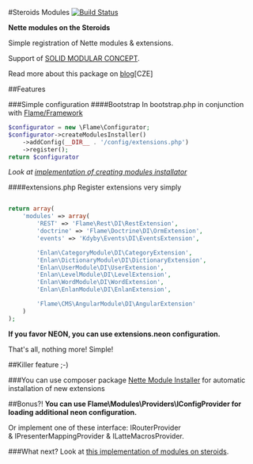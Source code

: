 #Steroids Modules [![Build Status](https://travis-ci.org/flame-org/Modules.png?branch=master)](https://travis-ci.org/flame-org/Modules)

**Nette modules on the Steroids**

Simple registration of Nette modules & extensions.

Support of [SOLID MODULAR CONCEPT](http://forum.nette.org/en/1193-extending-extensions-solid-modular-concept).

Read more about this package on [blog](http://blog.jsifalda.name/post/detail/15/nette-moduly-a-vlastni-instalator-3)[CZE]

##Features

###Simple configuration
####Bootstrap
In bootstrap.php in conjunction with [Flame/Framework](https://github.com/flame-org/Framework/)
```php
$configurator = new \Flame\Configurator;
$configurator->createModulesInstaller()
	->addConfig(__DIR__ . '/config/extensions.php')
	->register();
return $configurator
```
*Look at [implementation of creating modules installator](https://github.com/flame-org/Framework/blob/master/Flame/Configurator.php#L46)*

####extensions.php
Register extensions very simply
````php

return array(
	'modules' => array(
		'REST' => 'Flame\Rest\DI\RestExtension',
		'doctrine' => 'Flame\Doctrine\DI\OrmExtension',
		'events' => 'Kdyby\Events\DI\EventsExtension',

		'Enlan\CategoryModule\DI\CategoryExtension',
	    'Enlan\DictionaryModule\DI\DictionaryExtension',
	    'Enlan\UserModule\DI\UserExtension',
		'Enlan\LevelModule\DI\LevelExtension',
		'Enlan\WordModule\DI\WordExtension',
		'Enlan\EnlanModule\DI\EnlanExtension',

		'Flame\CMS\AngularModule\DI\AngularExtension'
	)
);
````
**If you favor NEON, you can use extensions.neon configuration.**

That's all, nothing more! Simple!

##Killer feature ;-)

###You can use composer package [Nette Module Installer](https://github.com/flame-org/Nette-Module-Installer) for automatic installation of new extensions

##Bonus?!
**You can use Flame\Modules\Providers\IConfigProvider for loading additional neon configuration.**

Or implement one of these interface: IRouterProvider & IPresenterMappingProvider & ILatteMacrosProvider.

###What next?
Look at [this implementation of modules on steroids](https://bitbucket.org/enlan/).